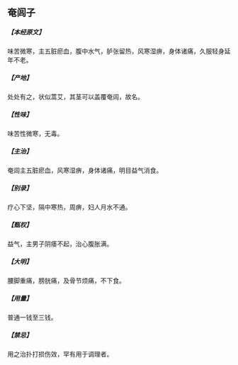 ## 奄闾子

##### 【本经原文】
味苦微寒，主五脏瘀血，腹中水气，胪张留热，风寒湿痹，身体诸痛，久服轻身延年不老。
##### 【产地】
处处有之，状似蒿艾，其茎可以盖覆奄闾，故名。
##### 【性味】
味苦性微寒，无毒。
##### 【主治】
奄闾主五脏瘀血，风寒湿痹，身体诸痛，明目益气消食。
##### 【别录】
疗心下坚，隔中寒热，周痹，妇人月水不通。
##### 【甄权】
益气，主男子阴痿不起，治心腹胀满。
##### 【大明】
腰脚重痛，膀胱痛，及骨节烦痛，不下食。
##### 【用量】
普通一钱至三钱。
##### 【禁忌】
用之治扑打损伤效，罕有用于调理者。